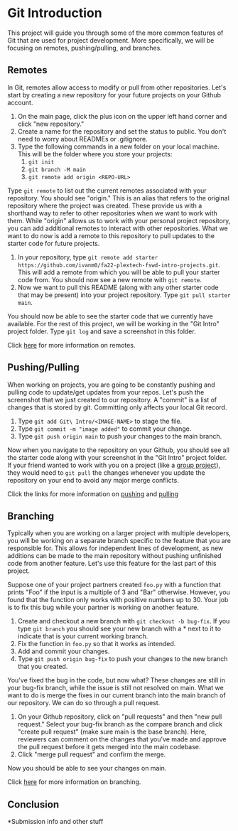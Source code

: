 # Git Introduction
This project will guide you through some of the more common features of Git that are used for project development. More specifically, we will be focusing on remotes, pushing/pulling, and branches.

## Remotes
In Git, remotes allow access to modify or pull from other repositories. Let's start by creating a new repository for your future projects on your Github account.

1. On the main page, click the plus icon on the upper left hand corner and click "new repository."
2. Create a name for the repository and set the status to public. You don't need to worry about READMEs or .gitignore.
3. Type the following commands in a new folder on your local machine. This will be the folder where you store your projects:
    1. `git init`
    2. `git branch -M main`
    3. `git remote add origin <REPO-URL>`

Type `git remote` to list out the current remotes associated with your repository. You should see "origin." This is an alias that refers to the original repository where the project was created. These provide us with a shorthand way to refer to other repositories when we want to work with them. While "origin" allows us to work with your personal project repository, you can add additional remotes to interact with other repositories. What we want to do now is add a remote to this repository to pull updates to the starter code for future projects.

1. In your repository, type `git remote add starter https://github.com/ivanm0/fa22-plextech-fswd-intro-projects.git`. This will add a remote from which you will be able to pull your starter code from. You should now see a new remote with `git remote`.
2. Now we want to pull this README (along with any other starter code that may be present) into your project repository. Type `git pull starter main`.

You should now be able to see the starter code that we currently have available. For the rest of this project, we will be working in the "Git Intro" project folder. Type `git log` and save a screenshot in this folder.

Click [here](https://www.atlassian.com/git/tutorials/syncing#) for more information on remotes.

## Pushing/Pulling
When working on projects, you are going to be constantly pushing and pulling code to update/get updates from your repos. Let's push the screenshot that we just created to our repository.
A "commit" is a list of changes that is stored by git. Committing only affects your local Git record.
1. Type `git add Git\ Intro/<IMAGE-NAME>` to stage the file.
2. Type `git commit -m "image added"` to commit your change.
3. Type `git push origin main` to push your changes to the main branch.

Now when you navigate to the repository on your Github, you should see all the starter code along with your screenshot in the "Git Intro" project folder. If your friend wanted to work with you on a project (like a [group project](https://github.com/ivanm0/fa22-plextech-fswd-group-projects)), they would need to `git pull` the changes whenever you update the repository on your end to avoid any major merge conflicts.

Click the links for more information on [pushing](https://www.atlassian.com/git/tutorials/syncing/git-push) and [pulling](https://www.atlassian.com/git/tutorials/syncing/git-pull)

## Branching
Typically when you are working on a larger project with multiple developers, you will be working on a separate branch specific to the feature that you are responsible for. This allows for independent lines of development, as new additions can be made to the main repository without pushing unfinished code from another feature. Let's use this feature for the last part of this project.

Suppose one of your project partners created `foo.py` with a function that prints "Foo" if the input is a multiple of 3 and "Bar" otherwise. However, you found that the function only works with positive numbers up to 30. Your job is to fix this bug while your partner is working on another feature.

1. Create and checkout a new branch with `git checkout -b bug-fix`. If you type `git branch` you should see your new branch with a * next to it to indicate that is your current working branch.
2. Fix the function in `foo.py` so that it works as intended.
3. Add and commit your changes.
4. Type `git push origin bug-fix` to push your changes to the new branch that you created.

You've fixed the bug in the code, but now what? These changes are still in your bug-fix branch, while the issue is still not resolved on main. What we want to do is merge the fixes in our current branch into the main branch of our repository. We can do so through a pull request.

1. On your Github repository, click on "pull requests" and then "new pull request." Select your bug-fix branch as the compare branch and click "create pull request" (make sure main is the base branch). Here, reviewers can comment on the changes that you've made and approve the pull request before it gets merged into the main codebase.
2. Click "merge pull request" and confirm the merge.

Now you should be able to see your changes on main.

Click [here](https://www.atlassian.com/git/tutorials/using-branches) for more information on branching.

## Conclusion

*Submission info and other stuff
